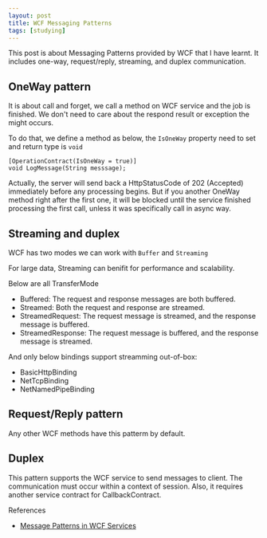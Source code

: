 ```yaml
---
layout: post
title: WCF Messaging Patterns
tags: [studying]
---
```


This post is about Messaging Patterns provided by WCF that I have learnt.
It includes one-way, request/reply, streaming, and duplex communication.

## OneWay pattern

It is about call and forget, we call a method on WCF service and the job is finished. We don't need to
care about the respond result or exception the might occurs.

To do that, we define a method as below, the `IsOneWay` property need to set and return type is `void`
```
[OperationContract(IsOneWay = true)]
void LogMessage(String messsage);
```

Actually, the server will send back a HttpStatusCode of 202 (Accepted) immediately before any processing begins.
But if you another OneWay method right after the first one, it will be blocked until the service finished processing the first call,
unless it was specifically call in async way.

## Streaming and duplex

WCF has two modes we can work with `Buffer` and `Streaming`

For large data, Streaming can benifit for performance and scalability.

Below are all TransferMode

- Buffered: The request and response messages are both buffered.
- Streamed: Both the request and response are streamed.
- StreamedRequest: The request message is streamed, and the response message is buffered.
- StreamedResponse: The request message is buffered, and the response message is streamed.

And only below bindings support streamming out-of-box: 

- BasicHttpBinding
- NetTcpBinding
- NetNamedPipeBinding

## Request/Reply pattern

Any other WCF methods have this patterm by default.

## Duplex

This pattern supports the WCF service to send messages to client. The communication must occur within a context of session.
Also, it requires another service contract for CallbackContract.

References

- [Message Patterns in WCF Services][1]

[1]: https://msdn.microsoft.com/en-us/library/ff395349.aspx
[2]: http://www.dotnet-tricks.com/Tutorial/wcf/bWJI280913-Understanding-Message-Exchange-Patterns-(MEP)-in-WCF.html
[3]: http://www.c-sharpcorner.com/UploadFile/db2972/wcf-message-exchange-patterns-day-3/
